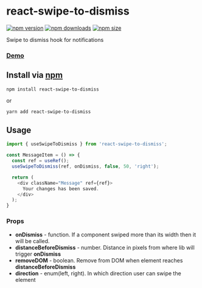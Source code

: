 # react-swipe-to-dismiss
[![npm version](https://img.shields.io/npm/v/react-swipe-to-dismiss?logo=npm)](https://www.npmjs.com/package/react-swipe-to-dismiss)
[![npm downloads](https://img.shields.io/npm/dw/react-swipe-to-dismiss?logo=npm)](https://www.npmjs.com/package/react-swipe-to-dismiss)
[![npm size](https://img.shields.io/bundlephobia/min/react-swipe-to-dismiss?logo=npm)](https://www.npmjs.com/package/react-swipe-to-dismiss)

Swipe to dismiss hook for notifications

### [Demo](https://react-swipe-to-dismiss.netlify.app)

## Install via [npm](https://www.npmjs.com/package/react-swipe-to-dismiss)

```shell
npm install react-swipe-to-dismiss
```

or

```shell
yarn add react-swipe-to-dismiss
```

## Usage
```js
import { useSwipeToDismiss } from 'react-swipe-to-dismiss';

const MessageItem = () => {
  const ref = useRef();
  useSwipeToDismiss(ref, onDismiss, false, 50, 'right');

  return (
    <div className="Message" ref={ref}>
      Your changes has been saved.
    </div>
  );
}

```

### Props
- **onDismiss** - function. If a component swiped more than its width then it will be called.
- **distanceBeforeDismiss** - number. Distance in pixels from where lib will trigger **onDismiss**
- **removeDOM** - boolean. Remove from DOM when element reaches **distanceBeforeDismiss**
- **direction** - enum(left, right). In which direction user can swipe the element
